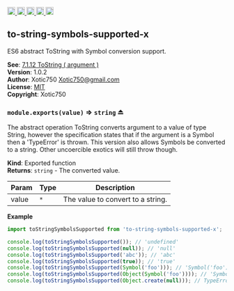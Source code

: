 <a href="https://travis-ci.org/Xotic750/to-string-symbols-supported-x"
  title="Travis status">
<img
  src="https://travis-ci.org/Xotic750/to-string-symbols-supported-x.svg?branch=master"
  alt="Travis status" height="18">
</a>
<a href="https://david-dm.org/Xotic750/to-string-symbols-supported-x"
  title="Dependency status">
<img src="https://david-dm.org/Xotic750/to-string-symbols-supported-x/status.svg"
  alt="Dependency status" height="18"/>
</a>
<a
  href="https://david-dm.org/Xotic750/to-string-symbols-supported-x?type=dev"
  title="devDependency status">
<img src="https://david-dm.org/Xotic750/to-string-symbols-supported-x/dev-status.svg"
  alt="devDependency status" height="18"/>
</a>
<a href="https://badge.fury.io/js/to-string-symbols-supported-x"
  title="npm version">
<img src="https://badge.fury.io/js/to-string-symbols-supported-x.svg"
  alt="npm version" height="18">
</a>
<a href="https://www.jsdelivr.com/package/npm/to-string-symbols-supported-x"
  title="jsDelivr hits">
<img src="https://data.jsdelivr.com/v1/package/npm/to-string-symbols-supported-x/badge?style=rounded"
  alt="jsDelivr hits" height="18">
</a>

<a name="module_to-string-symbols-supported-x"></a>

## to-string-symbols-supported-x

ES6 abstract ToString with Symbol conversion support.

**See**: [7.1.12 ToString ( argument )](http://www.ecma-international.org/ecma-262/6.0/#sec-tostring)  
**Version**: 1.0.2  
**Author**: Xotic750 <Xotic750@gmail.com>  
**License**: [MIT](https://opensource.org/licenses/MIT)  
**Copyright**: Xotic750  
<a name="exp_module_to-string-symbols-supported-x--module.exports"></a>

### `module.exports(value)` ⇒ <code>string</code> ⏏

The abstract operation ToString converts argument to a value of type String,
however the specification states that if the argument is a Symbol then a
'TypeError' is thrown. This version also allows Symbols be converted to
a string. Other uncoercible exotics will still throw though.

**Kind**: Exported function  
**Returns**: <code>string</code> - The converted value.

| Param | Type            | Description                       |
| ----- | --------------- | --------------------------------- |
| value | <code>\*</code> | The value to convert to a string. |

**Example**

```js
import toStringSymbolsSupported from 'to-string-symbols-supported-x';

console.log(toStringSymbolsSupported()); // 'undefined'
console.log(toStringSymbolsSupported(null)); // 'null'
console.log(toStringSymbolsSupported('abc')); // 'abc'
console.log(toStringSymbolsSupported(true)); // 'true'
console.log(toStringSymbolsSupported(Symbol('foo'))); // 'Symbol('foo')'
console.log(toStringSymbolsSupported(Object(Symbol('foo')))); // 'Symbol('foo')'
console.log(toStringSymbolsSupported(Object.create(null))); // TypeError
```
